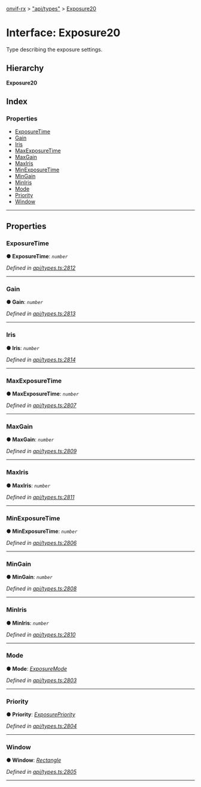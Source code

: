 [onvif-rx](../README.md) > ["api/types"](../modules/_api_types_.md) > [Exposure20](../interfaces/_api_types_.exposure20.md)

# Interface: Exposure20

Type describing the exposure settings.

## Hierarchy

**Exposure20**

## Index

### Properties

* [ExposureTime](_api_types_.exposure20.md#exposuretime)
* [Gain](_api_types_.exposure20.md#gain)
* [Iris](_api_types_.exposure20.md#iris)
* [MaxExposureTime](_api_types_.exposure20.md#maxexposuretime)
* [MaxGain](_api_types_.exposure20.md#maxgain)
* [MaxIris](_api_types_.exposure20.md#maxiris)
* [MinExposureTime](_api_types_.exposure20.md#minexposuretime)
* [MinGain](_api_types_.exposure20.md#mingain)
* [MinIris](_api_types_.exposure20.md#miniris)
* [Mode](_api_types_.exposure20.md#mode)
* [Priority](_api_types_.exposure20.md#priority)
* [Window](_api_types_.exposure20.md#window)

---

## Properties

<a id="exposuretime"></a>

###  ExposureTime

**● ExposureTime**: *`number`*

*Defined in [api/types.ts:2812](https://github.com/patrickmichalina/onvif-rx/blob/d62cee9/src/api/types.ts#L2812)*

___
<a id="gain"></a>

###  Gain

**● Gain**: *`number`*

*Defined in [api/types.ts:2813](https://github.com/patrickmichalina/onvif-rx/blob/d62cee9/src/api/types.ts#L2813)*

___
<a id="iris"></a>

###  Iris

**● Iris**: *`number`*

*Defined in [api/types.ts:2814](https://github.com/patrickmichalina/onvif-rx/blob/d62cee9/src/api/types.ts#L2814)*

___
<a id="maxexposuretime"></a>

###  MaxExposureTime

**● MaxExposureTime**: *`number`*

*Defined in [api/types.ts:2807](https://github.com/patrickmichalina/onvif-rx/blob/d62cee9/src/api/types.ts#L2807)*

___
<a id="maxgain"></a>

###  MaxGain

**● MaxGain**: *`number`*

*Defined in [api/types.ts:2809](https://github.com/patrickmichalina/onvif-rx/blob/d62cee9/src/api/types.ts#L2809)*

___
<a id="maxiris"></a>

###  MaxIris

**● MaxIris**: *`number`*

*Defined in [api/types.ts:2811](https://github.com/patrickmichalina/onvif-rx/blob/d62cee9/src/api/types.ts#L2811)*

___
<a id="minexposuretime"></a>

###  MinExposureTime

**● MinExposureTime**: *`number`*

*Defined in [api/types.ts:2806](https://github.com/patrickmichalina/onvif-rx/blob/d62cee9/src/api/types.ts#L2806)*

___
<a id="mingain"></a>

###  MinGain

**● MinGain**: *`number`*

*Defined in [api/types.ts:2808](https://github.com/patrickmichalina/onvif-rx/blob/d62cee9/src/api/types.ts#L2808)*

___
<a id="miniris"></a>

###  MinIris

**● MinIris**: *`number`*

*Defined in [api/types.ts:2810](https://github.com/patrickmichalina/onvif-rx/blob/d62cee9/src/api/types.ts#L2810)*

___
<a id="mode"></a>

###  Mode

**● Mode**: *[ExposureMode](../enums/_api_types_.exposuremode.md)*

*Defined in [api/types.ts:2803](https://github.com/patrickmichalina/onvif-rx/blob/d62cee9/src/api/types.ts#L2803)*

___
<a id="priority"></a>

###  Priority

**● Priority**: *[ExposurePriority](../enums/_api_types_.exposurepriority.md)*

*Defined in [api/types.ts:2804](https://github.com/patrickmichalina/onvif-rx/blob/d62cee9/src/api/types.ts#L2804)*

___
<a id="window"></a>

###  Window

**● Window**: *[Rectangle](_api_types_.rectangle.md)*

*Defined in [api/types.ts:2805](https://github.com/patrickmichalina/onvif-rx/blob/d62cee9/src/api/types.ts#L2805)*

___


